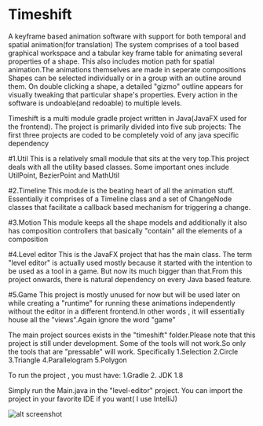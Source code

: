 # Timeshift
A keyframe based animation software with support for both temporal and spatial animation(for translation)
The system comprises of a tool based graphical workspace and a tabular key frame table for animating several properties of a shape.
This also includes motion path for spatial animation.The animations themselves are made in seperate compositions
Shapes can be selected individually or in a group with an outline around them. On double clicking a shape, a detailed "gizmo" outline
appears for visually tweaking that particular shape's properties. Every action in the software is undoable(and redoable) to 
multiple levels.

Timeshift is a multi module gradle project written in Java(JavaFX used for the frontend). The project is primarily divided into five 
sub projects: The first three projects are coded to be completely void of any java specific dependency

#1.Util
This is a relatively small module that sits at the very top.This project deals with all the utility based classes. Some important ones 
include UtilPoint, BezierPoint and MathUtil

#2.Timeline
This module is the beating heart of all the animation stuff. Essentially it comprises of a Timeline class and a set of ChangeNode classes
that facilitate a callback based mechanism for triggering a change.

#3.Motion
This module keeps all the shape models and additionally it also has composition controllers that basically "contain" all the elements of
a composition

#4.Level editor
This is the JavaFX project that has the main class. The term "level editor" is actually used mostly because it started with the intention to be used as a 
tool in a game. But now its much bigger than that.From this project onwards, there is natural dependency on every Java based feature.

#5.Game
This project is mostly unused for now but will be used later on while creating a "runtime" for running these animations independently 
without the editor in a different frontend.In other words , it will essentially house all the "views".Again ignore the word "game"

The main project sources exists in the "timeshift" folder.Please note that this project is still under development. Some of the tools will not work.So only the tools that are "pressable" will work. Specifically
1.Selection
2.Circle
3.Triangle
4.Parallelogram
5.Polygon

To run the project , you must have:
1.Gradle
2. JDK 1.8

Simply run the Main.java in the "level-editor" project.
You can import the project in your favorite IDE if you want( I use IntelliJ) 

![alt screenshot](http://img4.imagetitan.com/img4/a2kwuaMa4J5ywPF/13/13_timeshift.png)
